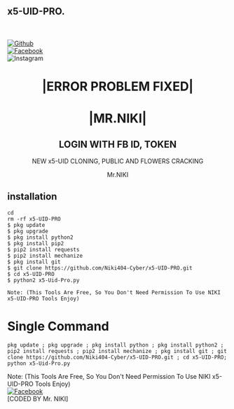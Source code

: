 ## x5-UID-PRO.
<b></b> </br> <br>[![Github](https://img.shields.io/badge/Github-Niki404-Cyber-dimgray?style=flat-square&logo=github)](https://github.com/Niki404-Cyber)<br> [![Facebook](https://img.shields.io/badge/Facebook-Mr.NIKI-blue?style=flat-square&logo=facebook)](https://www.facebook.com/NIKI.CYBER404.OFFICIALS)<br> ![Instagram](https://img.shields.io/badge/Instagram-Mr.NIKI-hotpink?style=flat-square&logo=instagram)



<h1 align="center"> |ERROR PROBLEM FIXED| </h1>

<h1 align="center"> |MR.NIKI|</h1>



<h2 align="center"> LOGIN WITH FB ID, TOKEN </h2>


<p align="center">
     NEW x5-UID CLONING, PUBLIC AND FLOWERS CRACKING
</p>



<p align="center">
              Mr.NIKI


## <b>installation</b>

```
cd
rm -rf x5-UID-PRO
$ pkg update
$ pkg upgrade
$ pkg install python2
$ pkg install pip2
$ pip2 install requests
$ pip2 install mechanize
$ pkg install git
$ git clone https://github.com/Niki404-Cyber/x5-UID-PRO.git
$ cd x5-UID-PRO
$ python2 x5-Uid-Pro.py

Note: (This Tools Are Free, So You Don't Need Permission To Use NIKI x5-UID-PRO Tools Enjoy)
```

# Single Command 

```
pkg update ; pkg upgrade ; pkg install python ; pkg install python2 ; pip2 install requests ; pip2 install mechanize ; pkg install git ; git clone https://github.com/Niki404-Cyber/x5-UID-PRO.git ; cd x5-UID-PRO; python x5-Uid-Pro.py
```
 
 Note: (This Tools Are Free, So You Don't Need Permission To Use NIKI x5-UID-PRO Tools Enjoy)</br>
 [![Facebook](https://img.shields.io/badge/Facebook-Mr.NIKI-blue?style=flat-square&logo=facebook)](https://www.facebook.com/NIKI.CYBER404.OFFICERS)</br>
 [CODED BY Mr. NIKI]
